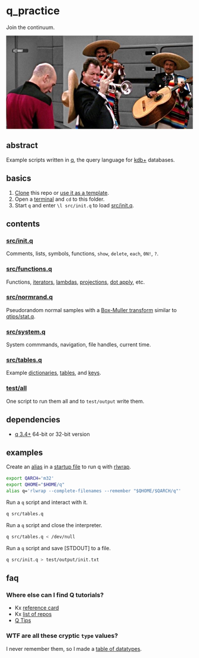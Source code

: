 # q_practice

Join the continuum.

<img
  alt="Mariachi band"
  src="https://raw.githubusercontent.com/samkennerly/posters/master/q_practice.jpeg"
  title="Time may be eternal, Captain, but our patience is not.">

## abstract

Example scripts written in [q], the query language for [kdb+] databases.

[q]: https://en.wikipedia.org/wiki/Q_(programming_language_from_Kx_Systems)
[kdb+]: https://kx.com/

## basics

1. [Clone] this repo or [use it as a template].
2. Open a [terminal] and `cd` to this folder.
3. Start `q` and enter `\l src/init.q` to load [src/init.q].

[Clone]: https://help.github.com/articles/cloning-a-repository/
[use it as a template]: https://help.github.com/en/github/creating-cloning-and-archiving-repositories/creating-a-repository-from-a-template
[terminal]: https://en.wikipedia.org/wiki/Command-line_interface
[src/init.q]: src/init.q

## contents

### [src/init.q](src/init.q)

Comments, lists, symbols, functions, `show`, `delete`, `each`, `0N!`, `?`.

### [src/functions.q](src/functions.q)

Functions, [iterators], [lambdas], [projections], [dot apply], etc.

[lambdas]: https://code.kx.com/v2/basics/function-notation/
[iterators]: https://code.kx.com/v2/ref/iterators/
[projections]: https://code.kx.com/v2/style/projection/
[dot apply]: https://code.kx.com/v2/ref/apply/

### [src/normrand.q](src/normrand.q)

Pseudorandom normal samples with a [Box-Muller transform] similar to [qtips/stat.q].

[Box-Muller transform]: https://en.wikipedia.org/wiki/Box%E2%80%93Muller_transform
[qtips/stat.q]: https://github.com/psaris/qtips/blob/master/stat.q

### [src/system.q](src/system.q)

System commmands, navigation, file handles, current time.

### [src/tables.q](src/tables.q)

Example [dictionaries], [tables], and [keys].

[dictionaries]: http://code.kx.com/q4m3/5_Dictionaries/
[tables]: http://code.kx.com/q4m3/8_Tables/
[keys]: http://code.kx.com/q4m3/8_Tables/#84-primary-keys-and-keyed-tables

### [test/all](test/all)

One script to run them all and to `test/output` write them.

## dependencies

- [q 3.4+] 64-bit or 32-bit version

[q 3.4+]: https://code.kx.com/v2/

## examples

Create an [alias] in a [startup file] to run q with [rlwrap].
```sh
export QARCH='m32'
export QHOME="$HOME/q"
alias q='rlwrap --complete-filenames --remember "$QHOME/$QARCH/q"'
```

Run a `q` script and interact with it.
```sh
q src/tables.q
```

Run a `q` script and close the interpreter.
```sh
q src/tables.q < /dev/null
```

Run a `q` script and save [STDOUT] to a file.
```sh
q src/init.q > test/output/init.txt
```

[alias]: https://en.wikipedia.org/wiki/Alias_(command)
[startup file]: https://www.gnu.org/software/bash/manual/html_node/Bash-Startup-Files.html
[rlwrap]: https://linux.die.net/man/1/rlwrap

## faq

### Where else can I find Q tutorials?

  - Kx [reference card](https://code.kx.com/q/ref/card/)
  - Kx [list of repos](https://code.kx.com/v2/github/)
  - [Q Tips](https://github.com/psaris/qtips)

### WTF are all these cryptic `type` values?

I never remember them, so I made a [table of datatypes].

[table of datatypes]: https://samkennerly.github.io/tldrs/q_types.html




